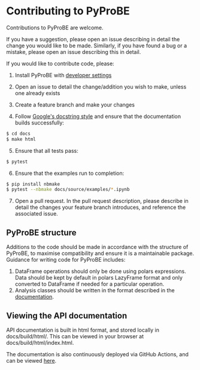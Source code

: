 # Contributing to PyProBE

Contributions to PyProBE are welcome. 

If you have a suggestion, please open an issue describing in detail the change you would like to be made. Similarly, if you have found a bug or a mistake, please open an issue describing this in detail.

If you would like to contribute code, please:

1. Install PyProBE with [developer settings](https://imperialcollegelondon.github.io/PyProBE/developer_guide/developer_installation.html)

2. Open an issue to detail the change/addition you wish to make, unless one already exists

3. Create a feature branch and make your changes

4. Follow [Google's docstring style](https://github.com/google/styleguide/blob/gh-pages/pyguide.md#38-comments-and-docstrings) and ensure that the documentation builds successfully:

```bash
$ cd docs
$ make html
```

5. Ensure that all tests pass:

```bash
$ pytest
```

6. Ensure that the examples run to completion:
```bash
$ pip install nbmake
$ pytest --nbmake docs/source/examples/*.ipynb
```

7. Open a pull request. In the pull request description, please describe in detail the changes your feature branch introduces, and reference the associated issue.

## PyProBE structure
Additions to the code should be made in accordance with the structure of PyProBE, to 
maximise compatibility and ensure it is a maintainable package. Guidance for writing
code for PyProBE includes:
1. DataFrame operations should only be done using polars expressions. Data should be kept by default in polars LazyFrame format and only converted to DataFrame if needed for a particular operation.
2. Analysis classes should be written in the format described in the [documentation](https://imperialcollegelondon.github.io/PyProBE/developer_guide/contributing_to_the_analysis_module.html).

## Viewing the API documentation

API documentation is built in html format, and stored locally in docs/build/html/. This can be viewed in your browser at docs/build/html/index.html.

The documentation is also continuously deployed via GitHub Actions, and can be viewed [here](https://imperialcollegelondon.github.io/PyProBE/).
